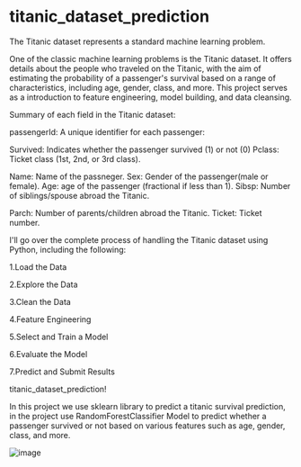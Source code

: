 # titanic_dataset_prediction
The Titanic dataset represents a standard machine learning problem.

One of the classic machine learning problems is the Titanic dataset. It offers details about the people who traveled on the Titanic, with the aim of estimating the probability of a passenger's survival based on a range of characteristics, including age, gender, class, and more. This project serves as a introduction to feature engineering, model building, and data cleansing.

Summary of each field in the Titanic dataset:

passengerId: A unique identifier for each passenger:

Survived: Indicates whether the passenger survived (1) or not (0) Pclass: Ticket class (1st, 2nd, or 3rd class).

Name: Name of the passneger. Sex: Gender of the passenger(male or female). Age: age of the passenger (fractional if less than 1). Sibsp: Number of siblings/spouse abroad the Titanic. 

Parch: Number of parents/children abroad the Titanic. Ticket: Ticket number.

I'll go over the complete process of handling the Titanic dataset using Python, including the following:

1.Load the Data

2.Explore the Data

3.Clean the Data

4.Feature Engineering

5.Select and Train a Model

6.Evaluate the Model

7.Predict and Submit Results


titanic_dataset_prediction!

In this project we use sklearn library to predict a titanic survival prediction, in the project  use RandomForestClassifier Model to predict whether a passenger survived or not based on various features such as age, gender, class, and more. 

![image](https://github.com/user-attachments/assets/302867ce-6924-4c96-bb21-508094a92589)

